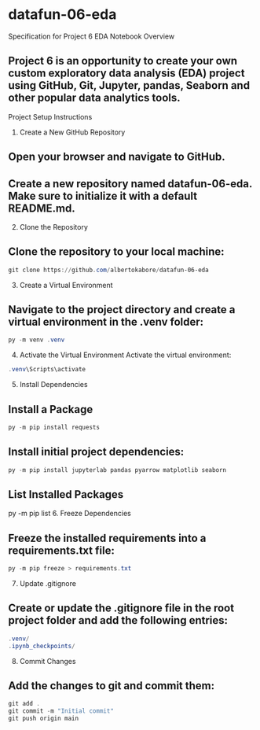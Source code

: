 # datafun-06-eda
Specification for Project 6 EDA Notebook
Overview
## Project 6 is an opportunity to create your own custom exploratory data analysis (EDA) project using GitHub, Git, Jupyter, pandas, Seaborn and other popular data analytics tools.

Project Setup Instructions
1. Create a New GitHub Repository
## Open your browser and navigate to GitHub.
## Create a new repository named datafun-06-eda. Make sure to initialize it with a default README.md.
2. Clone the Repository
## Clone the repository to your local machine:

```PowerShell
git clone https://github.com/albertokabore/datafun-06-eda
```
3. Create a Virtual Environment
## Navigate to the project directory and create a virtual environment in the .venv folder:

```PowerShell
py -m venv .venv
```
4. Activate the Virtual Environment
Activate the virtual environment:

```PowerShell
.venv\Scripts\activate
```
5. Install Dependencies
## Install a Package

```PowerShell
py -m pip install requests
```

## Install initial project dependencies:

```PowerShell
py -m pip install jupyterlab pandas pyarrow matplotlib seaborn
``` 
## List Installed Packages
py -m pip list
6. Freeze Dependencies
## Freeze the installed requirements into a requirements.txt file:

```PowerShell
py -m pip freeze > requirements.txt
```

7. Update .gitignore
## Create or update the .gitignore file in the root project folder and add the following entries:

```PowerShell
.venv/
.ipynb_checkpoints/
```
8. Commit Changes
## Add the changes to git and commit them:

```PowerShell
git add .
git commit -m "Initial commit"
git push origin main
```
